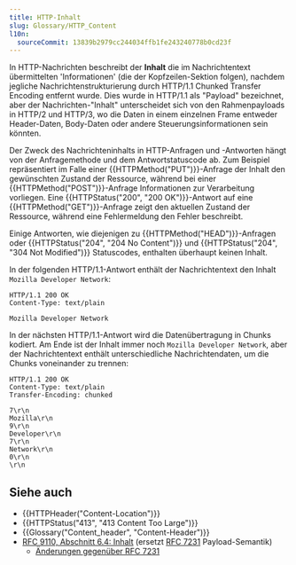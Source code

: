 ```yaml
---
title: HTTP-Inhalt
slug: Glossary/HTTP_Content
l10n:
  sourceCommit: 13839b2979cc244034ffb1fe243240778b0cd23f
---
```


In HTTP-Nachrichten beschreibt der **Inhalt** die im Nachrichtentext übermittelten 'Informationen' (die der Kopfzeilen-Sektion folgen), nachdem jegliche Nachrichtenstrukturierung durch HTTP/1.1 Chunked Transfer Encoding entfernt wurde.
Dies wurde in HTTP/1.1 als "Payload" bezeichnet, aber der Nachrichten-"Inhalt" unterscheidet sich von den Rahmenpayloads in HTTP/2 und HTTP/3, wo die Daten in einem einzelnen Frame entweder Header-Daten, Body-Daten oder andere Steuerungsinformationen sein könnten.

Der Zweck des Nachrichteninhalts in HTTP-Anfragen und -Antworten hängt von der Anfragemethode und dem Antwortstatuscode ab.
Zum Beispiel repräsentiert im Falle einer {{HTTPMethod("PUT")}}-Anfrage der Inhalt den gewünschten Zustand der Ressource, während bei einer {{HTTPMethod("POST")}}-Anfrage Informationen zur Verarbeitung vorliegen.
Eine {{HTTPStatus("200", "200 OK")}}-Antwort auf eine {{HTTPMethod("GET")}}-Anfrage zeigt den aktuellen Zustand der Ressource, während eine Fehlermeldung den Fehler beschreibt.

Einige Antworten, wie diejenigen zu {{HTTPMethod("HEAD")}}-Anfragen oder {{HTTPStatus("204", "204 No Content")}} und {{HTTPStatus("204", "304 Not Modified")}} Statuscodes, enthalten überhaupt keinen Inhalt.

In der folgenden HTTP/1.1-Antwort enthält der Nachrichtentext den Inhalt `Mozilla Developer Network`:

```http
HTTP/1.1 200 OK
Content-Type: text/plain

Mozilla Developer Network
```

In der nächsten HTTP/1.1-Antwort wird die Datenübertragung in Chunks kodiert.
Am Ende ist der Inhalt immer noch `Mozilla Developer Network`, aber der Nachrichtentext enthält unterschiedliche Nachrichtendaten, um die Chunks voneinander zu trennen:

```http
HTTP/1.1 200 OK
Content-Type: text/plain
Transfer-Encoding: chunked

7\r\n
Mozilla\r\n
9\r\n
Developer\r\n
7\r\n
Network\r\n
0\r\n
\r\n
```

## Siehe auch

- {{HTTPHeader("Content-Location")}}
- {{HTTPStatus("413", "413 Content Too Large")}}
- {{Glossary("Content_header", "Content-Header")}}
- [RFC 9110, Abschnitt 6.4: Inhalt](https://httpwg.org/specs/rfc9110.html#rfc.section.6.4) (ersetzt [RFC 7231](https://datatracker.ietf.org/doc/html/rfc7231#section-3.3) Payload-Semantik)
  - [Änderungen gegenüber RFC 7231](https://httpwg.org/specs/rfc9110.html#changes.from.rfc.7231)

